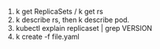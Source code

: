 1. k get ReplicaSets / k get rs
2. k describe rs, then k describe pod.
3. kubectl explain replicaset | grep VERSION
4. k create -f file.yaml